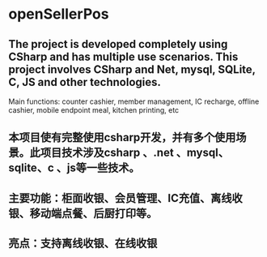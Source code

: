 # openSellerPos
## The project is developed completely using CSharp and has multiple use scenarios. This project involves CSharp and Net, mysql, SQLite, C, JS and other technologies.
Main functions: counter cashier, member management, IC recharge, offline cashier, mobile endpoint meal, kitchen printing, etc
## 本项目使有完整使用csharp开发，并有多个使用场景。此项目技术涉及csharp 、.net 、mysql、sqlite、c 、js等一些技术。
## 主要功能：柜面收银、会员管理、IC充值、离线收银、移动端点餐、后厨打印等。
## 亮点：支持离线收银、在线收银
